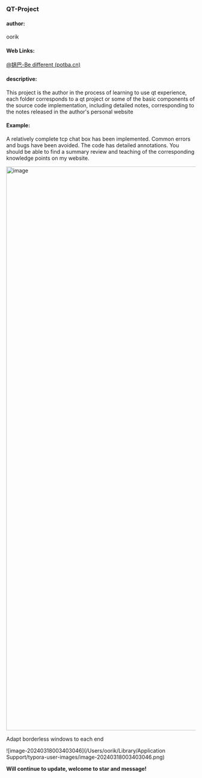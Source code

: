 ### QT-Project

#### author:

oorik

#### Web Links:

[@锅巴-Be different (potba.cn)](http://www.potba.cn/)

#### descriptive:

This project is the author in the process of learning to use qt experience, each folder corresponds to a qt project or some of the basic components of the source code implementation, including detailed notes, corresponding to the notes released in the author's personal website

#### Example:
A relatively complete tcp chat box has been implemented. Common errors and bugs have been avoided. The code has detailed annotations. You should be able to find a summary review and teaching of the corresponding knowledge points on my website.

<img width="1496" alt="image" src="https://github.com/Xw-oorik/QT-Project/assets/117898635/edf8363c-b331-4a6a-9b2a-a3108a7e689b">



Adapt borderless windows to each end

![image-20240318003403046](/Users/oorik/Library/Application Support/typora-user-images/image-20240318003403046.png)

**Will continue to update, welcome to star and message!** 
